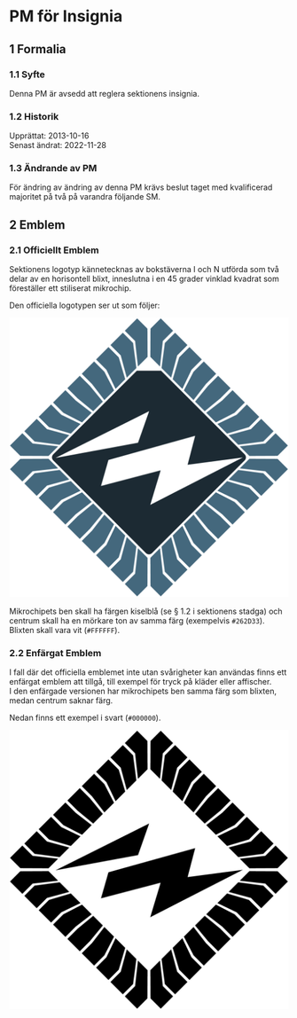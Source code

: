 # PM för Insignia

## 1 Formalia

### 1.1 Syfte

Denna PM är avsedd att reglera sektionens insignia.

### 1.2 Historik

Upprättat: 2013-10-16  
Senast ändrat: 2022-11-28

### 1.3 Ändrande av PM

För ändring av ändring av denna PM krävs beslut taget med kvalificerad majoritet på två på varandra följande SM.

## 2 Emblem

### 2.1 Officiellt Emblem

Sektionens logotyp kännetecknas av bokstäverna I och N utförda som två delar av en horisontell blixt, inneslutna i en 45 grader vinklad kvadrat som föreställer ett stiliserat mikrochip.

Den officiella logotypen ser ut som följer:

![Sektionens logotyp, i färg](./img/logo-in-1500px.png)

Mikrochipets ben skall ha färgen kiselblå (se § 1.2 i sektionens stadga) och centrum skall ha en mörkare ton av samma färg (exempelvis `#262D33`).  
Blixten skall vara vit (`#FFFFFF`).

### 2.2 Enfärgat Emblem

I fall där det officiella emblemet inte utan svårigheter kan användas finns ett enfärgat emblem att tillgå, till exempel för tryck på kläder eller affischer.  
I den enfärgade versionen har mikrochipets ben samma färg som blixten, medan centrum saknar färg.

Nedan finns ett exempel i svart (`#000000`).

![Sektionens logotyp, monokrom, i svart](./img/logo-in-monokrom-1500px.png)
